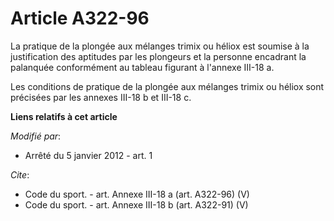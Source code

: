 # Article A322-96

La pratique de la plongée aux mélanges trimix ou héliox est soumise à la justification des aptitudes par les plongeurs et la
personne encadrant la palanquée conformément au tableau figurant à l'annexe III-18 a. 

Les conditions de pratique de la plongée aux mélanges trimix ou héliox sont précisées par les annexes III-18 b et III-18 c.

**Liens relatifs à cet article**

_Modifié par_:

  - Arrêté du 5 janvier 2012 - art. 1

_Cite_:

  - Code du sport. - art. Annexe III-18 a (art. A322-96) (V)
  - Code du sport. - art. Annexe III-18 b (art. A322-91) (V)

